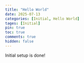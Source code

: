 ```yaml
---
title: "Hello World"
date: 2025-07-13 
categories: [Initial, Hello World]
tages: [Initial]
pin: true
toc: true
comments: true
hidden: false
---
```


Initial setup is done! 
